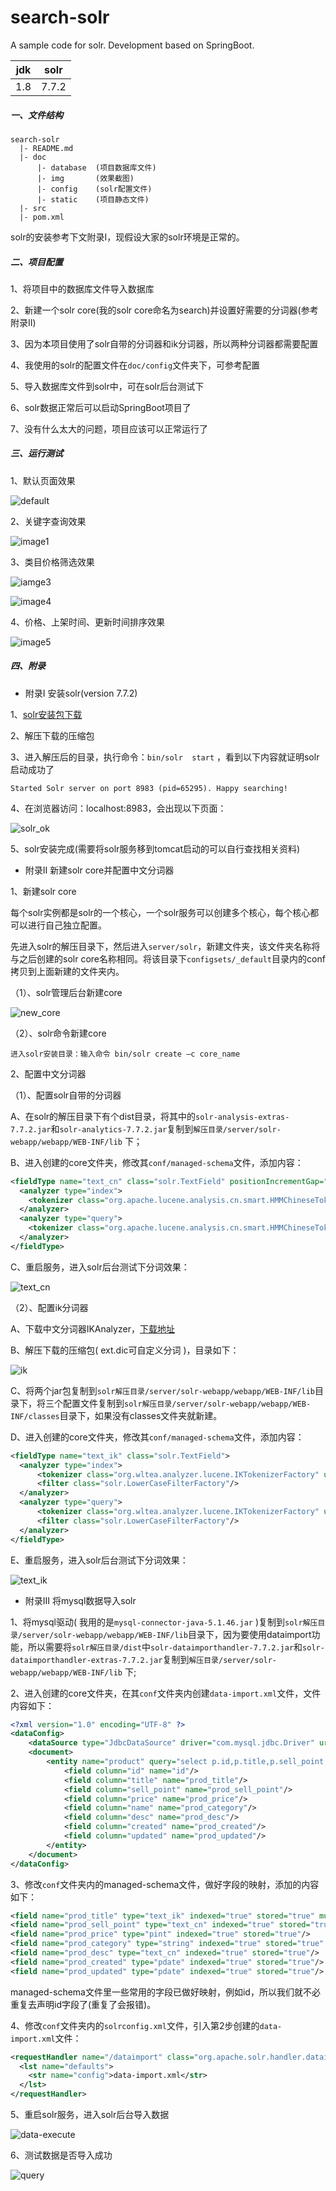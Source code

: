 # search-solr
A sample code for solr. Development based on SpringBoot.

| jdk  | solr  |
| :--: | :---: |
| 1.8  | 7.7.2 |

##### 一、文件结构

```
search-solr
  |- README.md 
  |- doc
      |- database  (项目数据库文件)
      |- img       (效果截图)
      |- config    (solr配置文件)
      |- static    (项目静态文件)
  |- src
  |- pom.xml
```

solr的安装参考下文附录I，现假设大家的solr环境是正常的。



##### 二、项目配置

1、将项目中的数据库文件导入数据库

2、新建一个solr core(我的solr core命名为search)并设置好需要的分词器(参考附录II)

3、因为本项目使用了solr自带的分词器和ik分词器，所以两种分词器都需要配置

4、我使用的solr的配置文件在`doc/config`文件夹下，可参考配置

5、导入数据库文件到solr中，可在solr后台测试下

6、solr数据正常后可以启动SpringBoot项目了

7、没有什么太大的问题，项目应该可以正常运行了



##### 三、运行测试

1、默认页面效果

![default](/Users/admin/Documents/me/github/search-solr/doc/img/default.png)

2、关键字查询效果

![image1](/Users/admin/Documents/me/github/search-solr/doc/img/image1.png)

3、类目价格筛选效果

![iamge3](/Users/admin/Documents/me/github/search-solr/doc/img/iamge3.png)

![image4](/Users/admin/Documents/me/github/search-solr/doc/img/image4.png)

4、价格、上架时间、更新时间排序效果

![image5](/Users/admin/Documents/me/github/search-solr/doc/img/image5.png)



##### 四、附录

- 附录I       安装solr(version 7.7.2)

1、[solr安装包下载](<https://mirrors.tuna.tsinghua.edu.cn/apache/lucene/solr/7.7.2/>)

2、解压下载的压缩包

3、进入解压后的目录，执行命令：`bin/solr  start` ，看到以下内容就证明solr启动成功了

```
Started Solr server on port 8983 (pid=65295). Happy searching!
```

4、在浏览器访问：localhost:8983，会出现以下页面：

![solr_ok](/Users/admin/Documents/me/github/search-solr/doc/img/solr_ok.png)

5、solr安装完成(需要将solr服务移到tomcat启动的可以自行查找相关资料)

- 附录II      新建solr core并配置中文分词器

1、新建solr core

​       每个solr实例都是solr的一个核心，一个solr服务可以创建多个核心，每个核心都可以进行自己独立配置。

​       先进入solr的解压目录下，然后进入`server/solr`，新建文件夹，该文件夹名称将与之后创建的solr core名称相同。将该目录下`configsets/_default`目录内的conf拷贝到上面新建的文件夹内。

（1）、solr管理后台新建core

![new_core](/Users/admin/Documents/me/github/search-solr/doc/img/new_core.png)

（2）、solr命令新建core

```
进入solr安装目录：输入命令 bin/solr create –c core_name
```

2、配置中文分词器

（1）、配置solr自带的分词器

A、在solr的解压目录下有个dist目录，将其中的`solr-analysis-extras-7.7.2.jar`和`solr-analytics-7.7.2.jar`复制到`解压目录/server/solr-webapp/webapp/WEB-INF/lib` 下；

B、进入创建的core文件夹，修改其`conf/managed-schema`文件，添加内容：

```xml
<fieldType name="text_cn" class="solr.TextField" positionIncrementGap="100">
  <analyzer type="index">
  	<tokenizer class="org.apache.lucene.analysis.cn.smart.HMMChineseTokenizerFactory"/>
  </analyzer>
  <analyzer type="query">
  	<tokenizer class="org.apache.lucene.analysis.cn.smart.HMMChineseTokenizerFactory"/>
  </analyzer>
</fieldType>
```

C、重启服务，进入solr后台测试下分词效果：

![text_cn](/Users/admin/Documents/me/github/search-solr/doc/img/text_cn.png)

（2）、配置ik分词器

A、下载中文分词器IKAnalyzer，[下载地址](https://download.csdn.net/download/qq_40804005/11162796)

B、解压下载的压缩包( ext.dic可自定义分词 )，目录如下：

![ik](/Users/admin/Documents/me/github/search-solr/doc/img/ik.png)

C、将两个jar包复制到`solr解压目录/server/solr-webapp/webapp/WEB-INF/lib`目录下，将三个配置文件复制到`solr解压目录/server/solr-webapp/webapp/WEB-INF/classes`目录下，如果没有classes文件夹就新建。

D、进入创建的core文件夹，修改其`conf/managed-schema`文件，添加内容：

```xml
<fieldType name="text_ik" class="solr.TextField">
  <analyzer type="index">
	  <tokenizer class="org.wltea.analyzer.lucene.IKTokenizerFactory" useSmart="false" conf="ik.conf"/>
	  <filter class="solr.LowerCaseFilterFactory"/>
  </analyzer>
  <analyzer type="query">
	  <tokenizer class="org.wltea.analyzer.lucene.IKTokenizerFactory" useSmart="true" conf="ik.conf"/>
	  <filter class="solr.LowerCaseFilterFactory"/>
  </analyzer>
</fieldType>
```

E、重启服务，进入solr后台测试下分词效果：

![text_ik](/Users/admin/Documents/me/github/search-solr/doc/img/text_ik.png)

- 附录III     将mysql数据导入solr

1、将mysql驱动( 我用的是`mysql-connector-java-5.1.46.jar` )复制到`solr解压目录/server/solr-webapp/webapp/WEB-INF/lib`目录下，因为要使用dataimport功能，所以需要将`solr解压目录/dist`中`solr-dataimporthandler-7.7.2.jar`和`solr-dataimporthandler-extras-7.7.2.jar`复制到`解压目录/server/solr-webapp/webapp/WEB-INF/lib` 下;

2、进入创建的core文件夹，在其`conf`文件夹内创建`data-import.xml`文件，文件内容如下：

```xml
<?xml version="1.0" encoding="UTF-8" ?>
<dataConfig>
    <dataSource type="JdbcDataSource" driver="com.mysql.jdbc.Driver" url="jdbc:mysql://localhost:3306/product" user="root" password="root"/>
    <document>
        <entity name="product" query="select p.id,p.title,p.sell_point,p.price,c.name,d.desc,p.created,p.updated from product p,category c,description d where p.cid=c.id and p.id = d.pid">
            <field column="id" name="id"/>
            <field column="title" name="prod_title"/>
            <field column="sell_point" name="prod_sell_point"/>
            <field column="price" name="prod_price"/>
            <field column="name" name="prod_category"/>
            <field column="desc" name="prod_desc"/>
            <field column="created" name="prod_created"/>
            <field column="updated" name="prod_updated"/>
        </entity>
    </document>
</dataConfig>
```

3、修改`conf`文件夹内的managed-schema文件，做好字段的映射，添加的内容如下：

```xml
<field name="prod_title" type="text_ik" indexed="true" stored="true" multiValued="true"/>
<field name="prod_sell_point" type="text_cn" indexed="true" stored="true"/>
<field name="prod_price" type="pint" indexed="true" stored="true"/>
<field name="prod_category" type="string" indexed="true" stored="true" />
<field name="prod_desc" type="text_cn" indexed="true" stored="true"/>
<field name="prod_created" type="pdate" indexed="true" stored="true"/>
<field name="prod_updated" type="pdate" indexed="true" stored="true"/>
```

managed-schema文件里一些常用的字段已做好映射，例如id，所以我们就不必重复去声明id字段了(重复了会报错)。

4、修改`conf`文件夹内的`solrconfig.xml`文件，引入第2步创建的`data-import.xml`文件：

```xml
<requestHandler name="/dataimport" class="org.apache.solr.handler.dataimport.DataImportHandler">
  <lst name="defaults">
    <str name="config">data-import.xml</str>
  </lst>
</requestHandler>
```

5、重启solr服务，进入solr后台导入数据

![data-execute](/Users/admin/Documents/me/github/search-solr/doc/img/data-execute.png)

6、测试数据是否导入成功

![query](/Users/admin/Documents/me/github/search-solr/doc/img/query.png)


